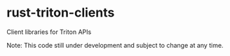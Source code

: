 # rust-triton-clients
Client libraries for Triton APIs

Note: This code still under development and subject to change at any time.